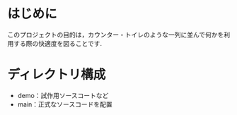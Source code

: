 # はじめに
このプロジェクトの目的は，カウンター・トイレのような一列に並んで何かを利用する際の快適度を図ることです.

# ディレクトリ構成
- demo：試作用ソースコートなど
- main：正式なソースコードを配置
